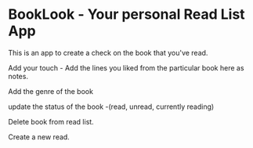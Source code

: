 # BookLook - Your personal Read List App

This is an app to create a check on the book that you've read.

Add your touch - Add the lines you liked from the particular book here as notes.

Add the genre of the book

update the status of the book -(read, unread, currently reading)

Delete book from read list.

Create a new read.

